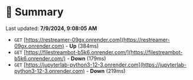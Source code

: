 # 📖 Summary
Last updated: **7/9/2024, 9:08:05 AM**

- `GET` [https://restreamer-09gx.onrender.com](https://restreamer-09gx.onrender.com) - **Up** (384ms)
- `GET` [https://filestreambot-b5k6.onrender.com/](https://filestreambot-b5k6.onrender.com/) - **Down** (179ms)
- `GET` [https://jupyterlab-python3-12-3.onrender.com](https://jupyterlab-python3-12-3.onrender.com) - **Down** (219ms)
